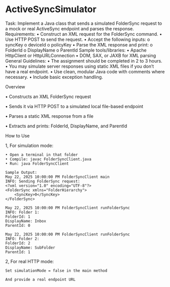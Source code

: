 # ActiveSyncSimulator

Task: Implement a Java class that sends a simulated FolderSync request to a mock or
real ActiveSync endpoint and parses the response.
Requirements:
• Construct an XML request for the FolderSync command.
• Use HTTP POST to send the request.
• Accept the following inputs:
o syncKey
o deviceId
o policyKey
• Parse the XML response and print:
o FolderId
o DisplayName
o ParentId
Sample tools/libraries:
• Apache HttpClient or HttpURLConnection
• DOM, SAX, or JAXB for XML parsing
General Guidelines:
• The assignment should be completed in 2 to 3 hours.
• You may simulate server responses using static XML files if you don’t have a real
endpoint.
• Use clean, modular Java code with comments where necessary.
• Include basic exception handling.


Overview

• Constructs an XML FolderSync request

• Sends it via HTTP POST to a simulated local file-based endpoint

• Parses a static XML response from a file

• Extracts and prints: FolderId, DisplayName, and ParentId



How to Use

1, For simulation mode:

    • Open a terminal in that folder
    • Compile: javac FolderSyncClient.java
    • Run: java FolderSyncClient

    Sample Output:
    May 22, 2025 10:00:00 PM FolderSyncClient main
    INFO: Sending FolderSync request:
    <?xml version="1.0" encoding="UTF-8"?>
    <FolderSync xmlns="FolderHierarchy">
        <SyncKey>0</SyncKey>
    </FolderSync>

    May 22, 2025 10:00:00 PM FolderSyncClient runFolderSync
    INFO: Folder 1:
    FolderId: 1
    DisplayName: Inbox
    ParentId: 0

    May 22, 2025 10:00:00 PM FolderSyncClient runFolderSync
    INFO: Folder 2:
    FolderId: 2
    DisplayName: SubFolder
    ParentId: 1



2, For real HTTP mode:

    Set simulationMode = false in the main method

    And provide a real endpoint URL
